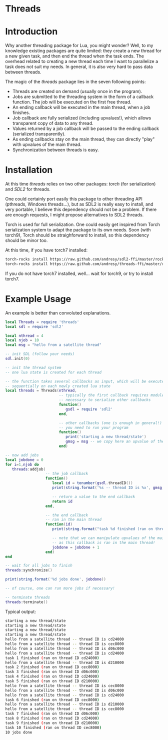 Threads
=======

# Introduction #

Why another threading package for Lua, you might wonder? Well, to my
knowledge existing packages are quite limited: they create a new thread for
a new given task, and then end the thread when the task ends. The overhead
related to creating a new thread each time I want to parallelize a task
does not suit my needs. In general, it is also very hard to pass data
between threads.

The magic of the *threads* package lies in the seven following points:
*   Threads are created on demand (usually once in the program).
*   Jobs are submitted to the threading system in the form of a callback function. The job will be executed on the first free thread.
*   An ending callback will be executed in the main thread, when a job finishes.
*   Job callback are fully serialized (including upvalues!), which allows transparent copy of data to any thread.
*   Values returned by a job callback will be passed to the ending callback (serialized transparently).
*   As ending callbacks stay on the main thread, they can directly "play" with upvalues of the main thread.
*   Synchronization between threads is easy.

# Installation #

At this time *threads* relies on two other packages: *torch* (for
serialization) and *SDL2* for threads.

One could certainly port easily this package to other threading API
(pthreads, Windows threads...), but as SDL2 is really easy to install, and
very portable, I believe this dependency should not be a problem. If there
are enough requests, I might propose alternatives to SDL2 threads.

Torch is used for full serialization. One could easily get inspired from
Torch serialization system to adapt the package to its own needs. Soon
(with torch9), Torch should be straighforward to install, so this
dependency should be minor too.

At this time, if you have torch7 installed:
```sh
torch-rocks install https://raw.github.com/andresy/sdl2-ffi/master/rocks/sdl2-scm-1.rockspec
torch-rocks install https://raw.github.com/andresy/threads-ffi/master/rocks/threads-scm-1.rockspec
```

If you do not have torch7 installed, well... wait for torch9, or try to install torch7.

# Example Usage #

An example is better than convoluted explanations.

```lua
local Threads = require 'threads'
local sdl = require 'sdl2'

local nthread = 4
local njob = 10
local msg = "hello from a satellite thread"

-- init SDL (follow your needs)
sdl.init(0)

-- init the thread system
-- one lua state is created for each thread

-- the function takes several callbacks as input, which will be executed
-- sequentially on each newly created lua state
local threads = Threads(nthread,
                        -- typically the first callback requires modules
                        -- necessary to serialize other callbacks
                        function()
                           gsdl = require 'sdl2'
                        end,

                        -- other callbacks (one is enough in general!) prepare stuff
                        -- you need to run your program
                        function()
                           print('starting a new thread/state')
                           gmsg = msg -- we copy here an upvalue of the main thread
                        end)

-- now add jobs
local jobdone = 0
for i=1,njob do
   threads:addjob(
                  -- the job callback
                  function()
                     local id = tonumber(gsdl.threadID())
                     print(string.format('%s -- thread ID is %x', gmsg, id))

                     -- return a value to the end callback
                     return id
                  end,

                  -- the end callback
                  -- ran in the main thread
                  function(id)
                     print(string.format("task %d finished (ran on thread ID %x)", i, id))

                     -- note that we can manipulate upvalues of the main thread
                     -- as this callback is ran in the main thread!
                     jobdone = jobdone + 1 
                  end)
end

-- wait for all jobs to finish
threads:synchronize()

print(string.format('%d jobs done', jobdone))

-- of course, one can run more jobs if necessary!

-- terminate threads
threads:terminate()
```

Typical output:

```sh
starting a new thread/state
starting a new thread/state
starting a new thread/state
starting a new thread/state
hello from a satellite thread -- thread ID is cd24000
hello from a satellite thread -- thread ID is cec8000
hello from a satellite thread -- thread ID is d06c000
hello from a satellite thread -- thread ID is cd24000
task 1 finished (ran on thread ID cd24000)
hello from a satellite thread -- thread ID is d210000
task 2 finished (ran on thread ID cec8000)
task 3 finished (ran on thread ID d06c000)
task 4 finished (ran on thread ID cd24000)
task 5 finished (ran on thread ID d210000)
hello from a satellite thread -- thread ID is cec8000
hello from a satellite thread -- thread ID is d06c000
hello from a satellite thread -- thread ID is cd24000
task 6 finished (ran on thread ID cec8000)
hello from a satellite thread -- thread ID is d210000
hello from a satellite thread -- thread ID is cec8000
task 7 finished (ran on thread ID d06c000)
task 8 finished (ran on thread ID cd24000)
task 9 finished (ran on thread ID d210000)
task 10 finished (ran on thread ID cec8000)
10 jobs done
```
